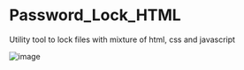 # Password_Lock_HTML
Utility tool to lock files with mixture of html, css and javascript


![image](https://github.com/user-attachments/assets/909bfb7c-7a52-4a52-a1c6-652933efce0c)
